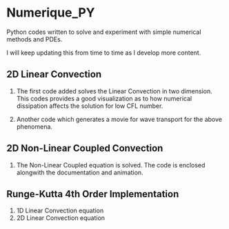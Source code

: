 # Numerique_PY
Python codes written to solve and experiment with simple numerical methods and PDEs. 


I will keep updating this from time to time as I develop more content.

## 2D Linear Convection

1) The first code added solves the Linear Convection in two dimension. This codes provides a good visualization as to how numerical dissipation affects the solution for low CFL number.

2) Another code which generates a movie for wave transport for the above phenomena.

## 2D Non-Linear Coupled Convection

1) The Non-Linear Coupled equation is solved. The code is enclosed alongwith the documentation and animation.

## Runge-Kutta 4th Order Implementation

1) 1D Linear Convection equation
2) 2D Linear Convection equation
